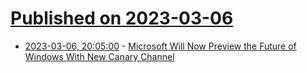 # [Published on 2023-03-06](index.md)

* [2023-03-06, 20:05:00](https://tech.slashdot.org/story/23/03/06/1857238/microsoft-will-now-preview-the-future-of-windows-with-new-canary-channel?utm_source=rss1.0mainlinkanon&utm_medium=feed) - [Microsoft Will Now Preview the Future of Windows With New Canary Channel](https://tech.slashdot.org/story/23/03/06/1857238/microsoft-will-now-preview-the-future-of-windows-with-new-canary-channel?utm_source=rss1.0mainlinkanon&utm_medium=feed)
